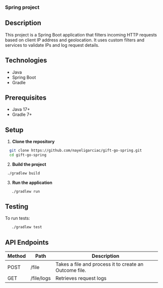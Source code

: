 
### Spring project

## Description
This project is a Spring Boot application that filters incoming HTTP requests based on client IP address and geolocation.
It uses custom filters and services to validate IPs and log request details.

## Technologies
- Java
- Spring Boot
- Gradle

## Prerequisites
- Java 17+
- Gradle 7+

## Setup
1. **Clone the repository**
  ```bash
    git clone https://github.com/nayeligarciac/gift-go-spring.git
    cd gift-go-spring
  ```
2. **Build the project**
  ```bash
   ./gradlew build
  ```
3. **Run the application**
 
 ```bash
    ./gradlew run
 ```
## Testing
To run tests:
 ```bash
    ./gradlew test
 ```

## API Endpoints

| Method | Path       | Description                                            |
|--------|------------|--------------------------------------------------------|
| POST   | /file      | Takes a file and process it to create an Outcome file. |
| GET    | /file/logs | Retrieves request logs                                 |

